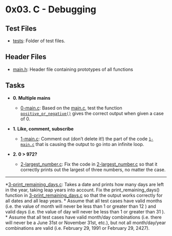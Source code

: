 # 0x03. C - Debugging

## Test Files

* [tests](./tests): Folder of test files.

## Header Files
* [main.h](./main.h): Header file containing prototypes of all functions

## Tasks

* **0. Multiple mains**
  * [0-main.c](./0-main.c): Based on the [main.c](./tests/main.c), test the function [`positive_or_negative()`](.tests/positive_or_negative.c) gives the correct output when given a case of 0.

* **1. Like, comment, subscribe**
  * [1-main.c](./1-main.c): Comment out (don’t delete it!) the part of the code [`1-main.c`](./tests/1-main.c) that is causing the output to go into an infinite loop.

* **2. 0 > 972?**
  * [2-largest_number.c](./2-largest_number.c): Fix the code in [2-largest_number.c](./tests/2-largest_number.c) so that it correctly prints out the largest of three numbers, no matter the case.

* **
  *[3-print_remaining_days.c](./3-print_remaining_days.c): Takes a date and prints how many days are left in the year, taking leap years into account.
Fix the print_remaining_days() function in [3-print_remaining_days.c](.tests/3-print_remaining_days.c) so that the output works correctly for all dates and all leap years.
     * Assume that all test cases have valid months (i.e. the value of month will never be less than 1 or greater than 12 ) and valid days (i.e. the value of day will never be less than 1 or greater than 31 ).
     * Assume that all test cases have valid month/day combinations (i.e. there will never be a June 31st or November 31st, etc.), but not all month/day/year combinations are valid (i.e. February 29, 1991 or February 29, 2427).
